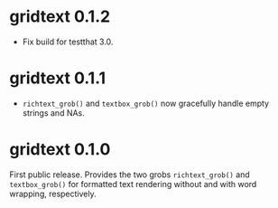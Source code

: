 # gridtext 0.1.2

- Fix build for testthat 3.0.

# gridtext 0.1.1

- `richtext_grob()` and `textbox_grob()` now gracefully handle empty strings
  and NAs.

# gridtext 0.1.0

First public release. Provides the two grobs `richtext_grob()` and `textbox_grob()` for formatted text rendering without and with word wrapping, respectively.
